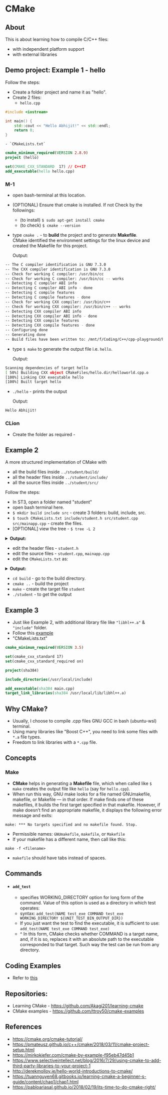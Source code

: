 # CMake
## About
This is about learning how to compile C/C++ files:
* with independent platform support
* with external libraries

## Demo project: Example 1 - hello
Follow the steps:

* Create a folder project and name it as "hello".
* Create 2 files: 
	- `hello.cpp`
```cpp
#include <iostream>

int main() {
	std::cout << "Hello Abhijit!" << std::endl;
	return 0;
}
```
	- `CMakeLists.txt`
```cmake
cmake_minimum_required(VERSION 2.8.9)
project (hello)

set(CMAKE_CXX_STANDARD  17)	// C++17
add_executable(hello hello.cpp)
```

### M-1
* open bash-terminal at this location. 
* (OPTIONAL) Ensure that cmake is installed. If not Check by the followings: 
	- (to install) `$ sudo apt-get install cmake` 
	-	(to check) `$ cmake --version` 
	
* type `cmake .` - to **build** the project and to generate **Makefile**. <br/>
	CMake identified the environment settings for the linux device and created the Makefile for this project.
	
	Output:
```bash
-- The C compiler identification is GNU 7.3.0
-- The CXX compiler identification is GNU 7.3.0
-- Check for working C compiler: /usr/bin/cc
-- Check for working C compiler: /usr/bin/cc -- works
-- Detecting C compiler ABI info
-- Detecting C compiler ABI info - done
-- Detecting C compile features
-- Detecting C compile features - done
-- Check for working CXX compiler: /usr/bin/c++
-- Check for working CXX compiler: /usr/bin/c++ -- works
-- Detecting CXX compiler ABI info
-- Detecting CXX compiler ABI info - done
-- Detecting CXX compile features
-- Detecting CXX compile features - done
-- Configuring done
-- Generating done
-- Build files have been written to: /mnt/f/Coding/C++/cpp-playground/hello
```
* type `$ make` to generate the output file i.e. `hello`.
	
	Output:
```bash
Scanning dependencies of target hello
[ 50%] Building CXX object CMakeFiles/hello.dir/helloworld.cpp.o
[100%] Linking CXX executable hello
[100%] Built target hello
```

* `./hello` - prints the output
	
	Output:
```bash
Hello Abhijit!
```

### CLion
* Create the folder as required - 

## Example 2
A more structured implementation of CMake with 
* all the build files inside `../student/build/`
* all the header files inside `../student/include/`
* all the source files inside `../student/src/`

Follow the steps:
* In ST3, open a folder named "student"
* open bash terminal here.
* `$ mkdir build include src` - create 3 folders: build, include, src.
* `$ touch CMakeLists.txt include/student.h src/student.cpp src/mainapp.cpp` - create the files.
* [OPTIONAL] view the tree - `$ tree -L 2`
<details>
	<summary><b>Output:</b></summary>
<p>

```bash
.
├── CMakeLists.txt
├── build
├── include
│   └── student.h
└── src
		├── mainapp.cpp
		└── student.cpp

3 directories, 4 files
```
</p>
</details>

* edit the header files - `student.h`
* edit the source files - `student.cpp`, `mainapp.cpp`
* edit the `CMakeLists.txt` as:
<details>
	<summary><b>Output:</b></summary>
<p>

```txt
cmake_minimum_required(VERSION 2.8.9)
project(directory_test)

#Bring the headers, such as Student.h into the project
include_directories(include)

#Can manually add <table></table>he sources using the set command as follows:
#set(SOURCES src/mainapp.cpp src/Student.cpp)

#However, the file(GLOB...) allows for wildcard additions:
file(GLOB SOURCES "src/*.cpp")

add_executable(testStudent ${SOURCES})
```
</p>
</details>

* `cd build` - go to the build directory.
* `cmake ..` - build the project
* `make` - create the target file `student`
* `./student` - to get the output


## Example 3
* Just like Example 2, with additional library file like `"libhl++.a"` & `"include"` folder.
* Follow this [example](https://github.com/abhi3700/cpp-playground/tree/master/libs/cryptography/sha384)
* "CMakeLists.txt"
```cmake
cmake_minimum_required(VERSION 3.5)

set(cmake_cxx_standard 17)
set(cmake_cxx_standard_required on)

project(sha384)

include_directories(/usr/local/include)

add_executable(sha384 main.cpp)
target_link_libraries(sha384 /usr/local/lib/libhl++.a)
```



## Why CMake?
* Usually, I choose to compile .cpp files GNU GCC in bash (ubuntu-wsl) terminal.  
* Using many libraries like "Boost C++", you need to link some files with `*.a` file types.
* Freedom to link libraries with a `*.cpp` file.

## Concepts
### __Make__
* __CMake__ helps in generating a __Makefile__ file, which when called like `$ make` creates the output file like `hello` (say for `hello.cpp`).
* When run this way, GNU make looks for a file named GNUmakefile, makefile, or Makefile — in that order. If make finds one of these makefiles, it builds the first target specified in that makefile. However, if make doesn’t find an appropriate makefile, it displays the following error message and exits:
```console
make: *** No targets specified and no makefile found. Stop.
```
* Permissible names: `GNUmakefile`, `makefile`, or `Makefile`
* If your makefile has a different name, then call like this:
```console
make -f <filename>
```
* `makefile` should have tabs instead of spaces.

## Commands
* #### `add_test`
	- specifies WORKING_DIRECTORY option for long form of the command. Value of this option is used as a directory in which test operates:
	- syntax: `add_test(NAME test_exe COMMAND test_exe WORKING_DIRECTORY ${UNIT_TEST_BIN_OUTPUT_DIR})`
	- If you just want the test to find the executable, it is sufficient to use: `add_test(NAME test_exe COMMAND test_exe)`
	- ^ In this form, CMake checks whether COMMAND is a target name, and, if it is so, replaces it with an absolute path to the executable corresponded to that target. Such way the test can be run from any directory.

## Coding Examples
* Refer to [this](https://github.com/abhi3700/cpp-playground/tree/master/libs/cmake)

## Repositories:
* Learning CMake - https://github.com/Akagi201/learning-cmake
* CMake examples - https://github.com/ttroy50/cmake-examples

## References
* https://cmake.org/cmake-tutorial/
* https://pmateusz.github.io/c++/cmake/2018/03/11/cmake-project-setup.html
* https://mirkokiefer.com/cmake-by-example-f95eb47d45b1
* https://www.selectiveintellect.net/blog/2016/7/29/using-cmake-to-add-third-party-libraries-to-your-project-1
* http://derekmolloy.ie/hello-world-introductions-to-cmake/
* https://tuannguyen68.gitbooks.io/learning-cmake-a-beginner-s-guide/content/chap1/chap1.html
* https://pabloariasal.github.io/2018/02/19/its-time-to-do-cmake-right/